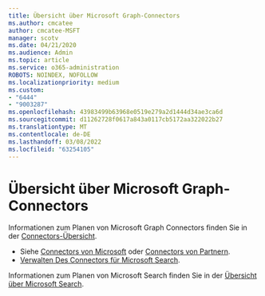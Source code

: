 ```yaml
---
title: Übersicht über Microsoft Graph-Connectors
ms.author: cmcatee
author: cmcatee-MSFT
manager: scotv
ms.date: 04/21/2020
ms.audience: Admin
ms.topic: article
ms.service: o365-administration
ROBOTS: NOINDEX, NOFOLLOW
ms.localizationpriority: medium
ms.custom:
- "6444"
- "9003287"
ms.openlocfilehash: 43983499b63968e0519e279a2d1444d34ae3ca6d
ms.sourcegitcommit: d11262728f0617a843a0117cb5172aa322022b27
ms.translationtype: MT
ms.contentlocale: de-DE
ms.lasthandoff: 03/08/2022
ms.locfileid: "63254105"
---
```

# <a name="overview-of-microsoft-graph-connectors"></a>Übersicht über Microsoft Graph-Connectors

Informationen zum Planen von Microsoft Graph Connectors finden Sie in der [Connectors-Übersicht](https://docs.microsoft.com/microsoftsearch/connectors-overview).

- Siehe [Connectors von Microsoft](https://docs.microsoft.com/microsoftsearch/connectors-gallery#Microsoft) oder  [Connectors von Partnern](https://docs.microsoft.com/microsoftsearch/connectors-gallery#Partners).
- [Verwalten Des Connectors für Microsoft Search](https://docs.microsoft.com/microsoftsearch/manage-connector).

Informationen zum Planen von Microsoft Search finden Sie in der [Übersicht über Microsoft Search](https://docs.microsoft.com/microsoftsearch/overview-microsoft-search).
